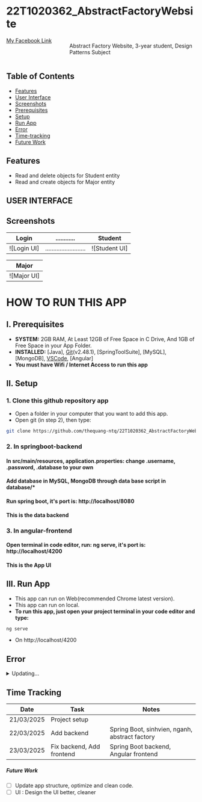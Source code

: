 # 22T1020362_AbstractFactoryWebsite

<div style="display: flex;">
  <div style="flex: 1;">
    <a href="https://www.facebook.com/quang.nguyenthe.710">
      My Facebook Link
    </a>
  </div>
  
  <div style="flex: 2;">
    <p>Abstract Factory Website, 3-year student, Design Patterns Subject
</p>
  </div>
</div>


## Table of Contents

- [Features](#features)
- [User Interface](#user-interface)
- [Screenshots](#screenshots)
- [Prerequisites](#i-prerequisites)
- [Setup](#ii-setup)
- [Run App](#iii-run-app)
- [Error](#error)
- [Time-tracking](#time-tracking)
- [Future Work](#future-work)

## Features

* Read and delete objects for Student entity
* Read and create objects for Major entity

## USER INTERFACE

## Screenshots

| Login                          |        ............         | Student                          |
|------------------------------------------|-----------------------------------|------------------------------------------|
| ![Login UI] | ......................... | ![Student UI] | 

| Major                       |
|-----------------------------------------------|
| ![Major UI] |


# HOW TO RUN THIS APP 

## I. Prerequisites

- **SYSTEM:** 2GB RAM, At Least 12GB of Free Space in C Drive, And 1GB of Free Space in your App Folder.
- **INSTALLED:** [Java], [Git](https://git-scm.com/downloads)(v2.48.1), [SpringToolSuite], [MySQL], [MongoDB], [VSCode](https://code.visualstudio.com/), [Angular]
- **You must have Wifi / Internet Access to run this app**

## II. Setup
### 1. Clone this github repository app

- Open a folder in your computer that you want to add this app.
- Open git (in step 2), then type:

```bash
git clone https://github.com/thequang-ntq/22T1020362_AbstractFactoryWebsite.git
```

### 2. In springboot-backend
#### In src/main/resources, application.properties: change .username, .password, .database to your own
#### Add database in MySQL, MongoDB through data base script in database/*
#### Run spring boot, it's port is: http://localhost/8080
#### This is the data backend

### 3. In angular-frontend
#### Open terminal in code editor, run: ng serve, it's port is: http://localhost/4200
#### This is the App UI

## III. Run App

- This app can run on Web(recommended Chrome latest version).
- This app can run on local.
- **To run this app, just open your project terminal in your code editor and type:**
```bash
ng serve
```
- On http://localhost/4200

## Error
<details>
  Updating...
<summary>Updating...</summary>
</details>


## Time Tracking

| Date         | Task                | Notes                                               |
|--------------|---------------------|-----------------------------------------------------|
| 21/03/2025   |   Project setup     |                                                     |
| 22/03/2025   | Add backend         | Spring Boot, sinhvien, nganh, abstract factory      |
| 23/03/2025   | Fix backend, Add frontend| Spring Boot backend, Angular frontend          |

##### Future Work
- [ ] Update app structure, optimize and clean code.
- [ ] UI : Design the UI better, cleaner
